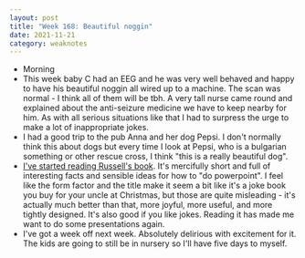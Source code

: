 ```yaml
---
layout: post
title: "Week 168: Beautiful noggin"
date: 2021-11-21
category: weaknotes
---
```

* Morning
* This week baby C had an EEG and he was very well behaved and happy to have his beautiful noggin all wired up to a machine. The scan was normal - I think all of them will be tbh. A very tall nurse came round and explained about the anti-seizure medicine we have to keep nearby for him. As with all serious situations like that I had to surpress the urge to make a lot of inappropriate jokes.
* I had a good trip to the pub Anna and her dog Pepsi. I don't normally think this about dogs but every time I look at Pepsi, who is a bulgarian something or other rescue cross, I think "this is a really beautiful dog".
* [I've started reading Russell's book](https://profilebooks.com/work/everything-i-know-about-life-i-learned-from-powerpoint/). It's mercifully short and full of interesting facts and sensible ideas for how to "do powerpoint". I feel like the form factor and the title make it seem a bit like it's a joke book you buy for your uncle at Christmas, but those are quite misleading - it's actually much better than that, more joyful, more useful, and more tightly designed. It's also good if you like jokes. Reading it has made me want to do some presentations again.
* I've got a week off next week. Absolutely delirious with excitement for it. The kids are going to still be in nursery so I'll have five days to myself.
